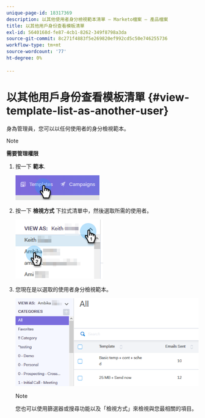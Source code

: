 ```yaml
---
unique-page-id: 18317369
description: 以其他使用者身分檢視範本清單 — Marketo檔案 — 產品檔案
title: 以其他用戶身份查看模板清單
exl-id: 5640168d-fe87-4cb1-8262-349f8798a3da
source-git-commit: 8c271f4883f5e269820ef992cd5c50e746255736
workflow-type: tm+mt
source-wordcount: '77'
ht-degree: 0%

---
```


# 以其他用戶身份查看模板清單 {#view-template-list-as-another-user}

身為管理員，您可以以任何使用者的身分檢視範本。

>[!NOTE]
>
>**需要管理權限**

1. 按一下 **範本**.

   ![](assets/one.png)

1. 按一下 **檢視方式** 下拉式清單中，然後選取所需的使用者。

   ![](assets/two.png)

1. 您現在是以選取的使用者身分檢視範本。

   ![](assets/three.png)

   >[!NOTE]
   >
   >您也可以使用篩選器或搜尋功能以及「檢視方式」來檢視與您最相關的項目。

